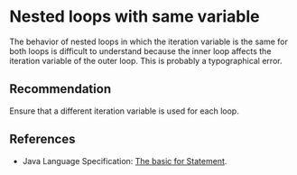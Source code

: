 # Nested loops with same variable
The behavior of nested loops in which the iteration variable is the same for both loops is difficult to understand because the inner loop affects the iteration variable of the outer loop. This is probably a typographical error.


## Recommendation
Ensure that a different iteration variable is used for each loop.


## References
* Java Language Specification: [The basic for Statement](https://docs.oracle.com/javase/specs/jls/se11/html/jls-14.html#jls-14.14.1).
